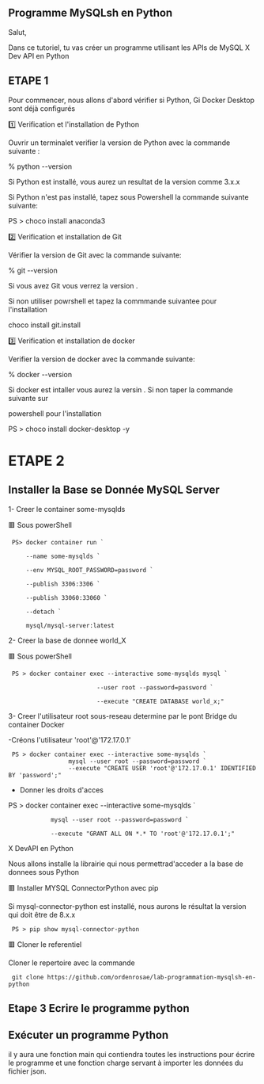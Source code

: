 
## Programme MySQLsh en Python

Salut,

Dans ce tutoriel, tu vas créer un programme utilisant les APIs de MySQL X Dev API en Python


## ETAPE 1
Pour commencer, nous allons d'abord vérifier si Python, Gi Docker Desktop sont déjà configurés

1️⃣ Verification et l'installation de Python


Ouvrir un terminalet verifier la version de Python avec la commande suivante :


% python --version


Si Python est installé, vous aurez un resultat de la version comme 3.x.x


Si Python n'est pas installé, tapez sous Powershell la commande suivante suivante:


PS > choco install anaconda3


2️⃣ Verification et installation de Git


Vérifier la version de Git avec la commande suivante:


% git --version


Si vous avez Git vous verrez la version .


Si non utiliser powrshell et tapez la commmande suivantee pour l'installation



choco install git.install


3️⃣ Verification et installation de docker


Verifier la version de docker avec la commande suivante:


% docker --version


Si docker est intaller vous aurez la versin . Si non taper la commande suivante sur


powershell pour l'installation


PS > choco install docker-desktop -y


# ETAPE 2


## Installer la Base se Donnée MySQL Server


1- Creer le container some-mysqlds


🟥 Sous powerShell


     PS> docker container run `
     
         --name some-mysqlds `
         
         --env MYSQL_ROOT_PASSWORD=password `
         
         --publish 3306:3306 `
         
         --publish 33060:33060 `
         
         --detach `
         
         mysql/mysql-server:latest
  



         
         
 2- Creer la base de donnee world_X
 
 
🟥 Sous powerShell


     PS > docker container exec --interactive some-mysqlds mysql `

                             --user root --password=password `
                        
                             --execute "CREATE DATABASE world_x;"
                        
                        
 3- Creer l'utilisateur root sous-reseau determine par le pont Bridge du container Docker
 
 
 -Créons l'utilisateur 'root'@'172.17.0.1'
 
 
     PS > docker container exec --interactive some-mysqlds `
                     mysql --user root --password=password `
                     --execute "CREATE USER 'root'@'172.17.0.1' IDENTIFIED BY 'password';"
                
                
 - Donner les droits d'acces 
 
 
 PS > docker container exec --interactive some-mysqlds `
 
                mysql --user root --password=password `
                
                --execute "GRANT ALL ON *.* TO 'root'@'172.17.0.1';"
                
                
 X DevAPI en Python
 
 
Nous allons installe la librairie qui nous permettrad'acceder a la base de donnees sous Python


🟥 Installer MYSQL ConnectorPython avec pip

Si mysql-connector-python est installé, nous aurons le résultat la version qui doit être de 8.x.x


     PS > pip show mysql-connector-python 
     
     
 🟥 Cloner le referentiel
 
 
 Cloner le repertoire avec la commande 
 
 
     git clone https://github.com/ordenrosae/lab-programmation-mysqlsh-en-python



## Etape 3 Ecrire le programme python


## Exécuter un programme Python

il y aura  une fonction main qui contiendra toutes les instructions pour écrire le programme et une fonction charge servant à importer les données du fichier json.




   





 
 
 
 
 
                
                
 
 
 
 
                
                
  
 
 
 
 
                        
                        
                        

































